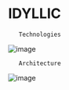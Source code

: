 # IDYLLIC
       Technologies
![image](https://user-images.githubusercontent.com/91125384/176594861-45cc8ee8-dbfe-48a9-b1a0-99ece658955b.png)

       Architecture 
![image](https://user-images.githubusercontent.com/91125384/176594707-637dac87-d846-4f88-a9fe-88a5f0463e7b.png)
